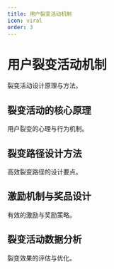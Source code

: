 ```yaml
---
title: 用户裂变活动机制
icon: viral
order: 3
---
```


# 用户裂变活动机制

裂变活动设计原理与方法。

## 裂变活动的核心原理

用户裂变的心理与行为机制。

## 裂变路径设计方法

高效裂变路径的设计要点。

## 激励机制与奖品设计

有效的激励与奖励策略。

## 裂变活动数据分析

裂变效果的评估与优化。

